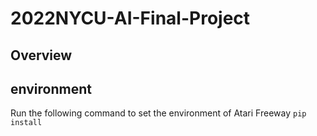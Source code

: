 # 2022NYCU-AI-Final-Project
## Overview
  
## environment
Run the following command to set the environment of Atari Freeway
`pip install`  
